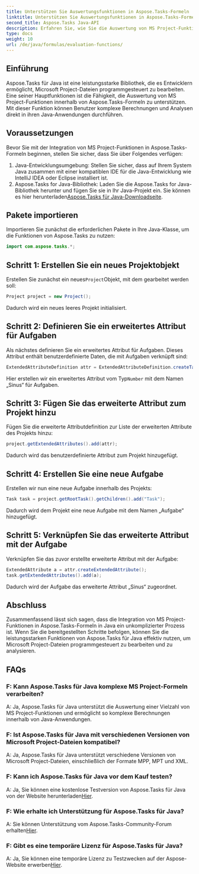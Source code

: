 ```yaml
---
title: Unterstützen Sie Auswertungsfunktionen in Aspose.Tasks-Formeln
linktitle: Unterstützen Sie Auswertungsfunktionen in Aspose.Tasks-Formeln
second_title: Aspose.Tasks Java-API
description: Erfahren Sie, wie Sie die Auswertung von MS Project-Funktionen in Aspose.Tasks-Formeln mit Java unterstützen. Steigern Sie Ihre Produktivität mit Aspose.Tasks.
type: docs
weight: 10
url: /de/java/formulas/evaluation-functions/
---
```


## Einführung
Aspose.Tasks für Java ist eine leistungsstarke Bibliothek, die es Entwicklern ermöglicht, Microsoft Project-Dateien programmgesteuert zu bearbeiten. Eine seiner Hauptfunktionen ist die Fähigkeit, die Auswertung von MS Project-Funktionen innerhalb von Aspose.Tasks-Formeln zu unterstützen. Mit dieser Funktion können Benutzer komplexe Berechnungen und Analysen direkt in ihren Java-Anwendungen durchführen.
## Voraussetzungen
Bevor Sie mit der Integration von MS Project-Funktionen in Aspose.Tasks-Formeln beginnen, stellen Sie sicher, dass Sie über Folgendes verfügen:
1. Java-Entwicklungsumgebung: Stellen Sie sicher, dass auf Ihrem System Java zusammen mit einer kompatiblen IDE für die Java-Entwicklung wie IntelliJ IDEA oder Eclipse installiert ist.
2.  Aspose.Tasks for Java-Bibliothek: Laden Sie die Aspose.Tasks for Java-Bibliothek herunter und fügen Sie sie in Ihr Java-Projekt ein. Sie können es hier herunterladen[Aspose.Tasks für Java-Downloadseite](https://releases.aspose.com/tasks/java/).
## Pakete importieren
Importieren Sie zunächst die erforderlichen Pakete in Ihre Java-Klasse, um die Funktionen von Aspose.Tasks zu nutzen:
```java
import com.aspose.tasks.*;
```

## Schritt 1: Erstellen Sie ein neues Projektobjekt
 Erstellen Sie zunächst ein neues`Project`Objekt, mit dem gearbeitet werden soll:
```java
Project project = new Project();
```
Dadurch wird ein neues leeres Projekt initialisiert.
## Schritt 2: Definieren Sie ein erweitertes Attribut für Aufgaben
Als nächstes definieren Sie ein erweitertes Attribut für Aufgaben. Dieses Attribut enthält benutzerdefinierte Daten, die mit Aufgaben verknüpft sind:
```java
ExtendedAttributeDefinition attr = ExtendedAttributeDefinition.createTaskDefinition(CustomFieldType.Number, ExtendedAttributeTask.Number1, "Sine");
```
 Hier erstellen wir ein erweitertes Attribut vom Typ`Number` mit dem Namen „Sinus“ für Aufgaben.
## Schritt 3: Fügen Sie das erweiterte Attribut zum Projekt hinzu
Fügen Sie die erweiterte Attributdefinition zur Liste der erweiterten Attribute des Projekts hinzu:
```java
project.getExtendedAttributes().add(attr);
```
Dadurch wird das benutzerdefinierte Attribut zum Projekt hinzugefügt.
## Schritt 4: Erstellen Sie eine neue Aufgabe
Erstellen wir nun eine neue Aufgabe innerhalb des Projekts:
```java
Task task = project.getRootTask().getChildren().add("Task");
```
Dadurch wird dem Projekt eine neue Aufgabe mit dem Namen „Aufgabe“ hinzugefügt.
## Schritt 5: Verknüpfen Sie das erweiterte Attribut mit der Aufgabe
Verknüpfen Sie das zuvor erstellte erweiterte Attribut mit der Aufgabe:
```java
ExtendedAttribute a = attr.createExtendedAttribute();
task.getExtendedAttributes().add(a);
```
Dadurch wird der Aufgabe das erweiterte Attribut „Sinus“ zugeordnet.

## Abschluss
Zusammenfassend lässt sich sagen, dass die Integration von MS Project-Funktionen in Aspose.Tasks-Formeln in Java ein unkomplizierter Prozess ist. Wenn Sie die bereitgestellten Schritte befolgen, können Sie die leistungsstarken Funktionen von Aspose.Tasks für Java effektiv nutzen, um Microsoft Project-Dateien programmgesteuert zu bearbeiten und zu analysieren.
## FAQs
### F: Kann Aspose.Tasks für Java komplexe MS Project-Formeln verarbeiten?
A: Ja, Aspose.Tasks für Java unterstützt die Auswertung einer Vielzahl von MS Project-Funktionen und ermöglicht so komplexe Berechnungen innerhalb von Java-Anwendungen.
### F: Ist Aspose.Tasks für Java mit verschiedenen Versionen von Microsoft Project-Dateien kompatibel?
A: Ja, Aspose.Tasks für Java unterstützt verschiedene Versionen von Microsoft Project-Dateien, einschließlich der Formate MPP, MPT und XML.
### F: Kann ich Aspose.Tasks für Java vor dem Kauf testen?
 A: Ja, Sie können eine kostenlose Testversion von Aspose.Tasks für Java von der Website herunterladen[Hier](https://purchase.aspose.com/buy).
### F: Wie erhalte ich Unterstützung für Aspose.Tasks für Java?
A: Sie können Unterstützung vom Aspose.Tasks-Community-Forum erhalten[Hier](https://forum.aspose.com/c/tasks/15).
### F: Gibt es eine temporäre Lizenz für Aspose.Tasks für Java?
 A: Ja, Sie können eine temporäre Lizenz zu Testzwecken auf der Aspose-Website erwerben[Hier](https://purchase.aspose.com/temporary-license/).